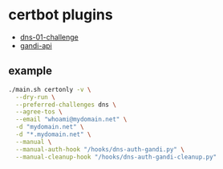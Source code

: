 # certbot plugins

- [dns-01-challenge](https://letsencrypt.org/docs/challenge-types/#dns-01-challenge)
- [gandi-api](https://api.gandi.net/docs/)

## example

```sh
./main.sh certonly -v \
  --dry-run \
  --preferred-challenges dns \
  --agree-tos \
  --email "whoami@mydomain.net" \
  -d "mydomain.net" \
  -d "*.mydomain.net" \
  --manual \
  --manual-auth-hook "/hooks/dns-auth-gandi.py" \
  --manual-cleanup-hook "/hooks/dns-auth-gandi-cleanup.py"
```
